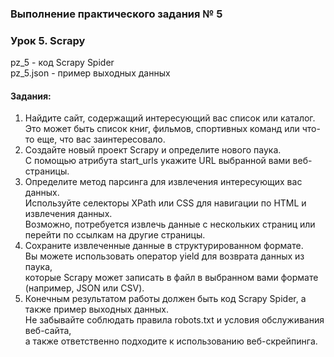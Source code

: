 ### Выполнение практического задания № 5
### Урок 5. Scrapy

pz_5       - код Scrapy Spider <br>
pz_5.json  - пример выходных данных <br>

#### Задания:

1.  Найдите сайт, содержащий интересующий вас список или каталог. <br>
Это может быть список книг, фильмов, спортивных команд или что-то еще, что вас заинтересовало.
2.  Создайте новый проект Scrapy и определите нового паука. <br>
С помощью атрибута start_urls укажите URL выбранной вами веб-страницы.
3.  Определите метод парсинга для извлечения интересующих вас данных. <br>
Используйте селекторы XPath или CSS для навигации по HTML и извлечения данных. <br>
Возможно, потребуется извлечь данные с нескольких страниц или перейти по ссылкам на другие страницы.
4.  Сохраните извлеченные данные в структурированном формате. <br>
Вы можете использовать оператор yield для возврата данных из паука, <br>
которые Scrapy может записать в файл в выбранном вами формате (например, JSON или CSV).
6.  Конечным результатом работы должен быть код Scrapy Spider, а также пример выходных данных. <br>
Не забывайте соблюдать правила robots.txt и условия обслуживания веб-сайта, <br>
а также ответственно подходите к использованию веб-скрейпинга.
